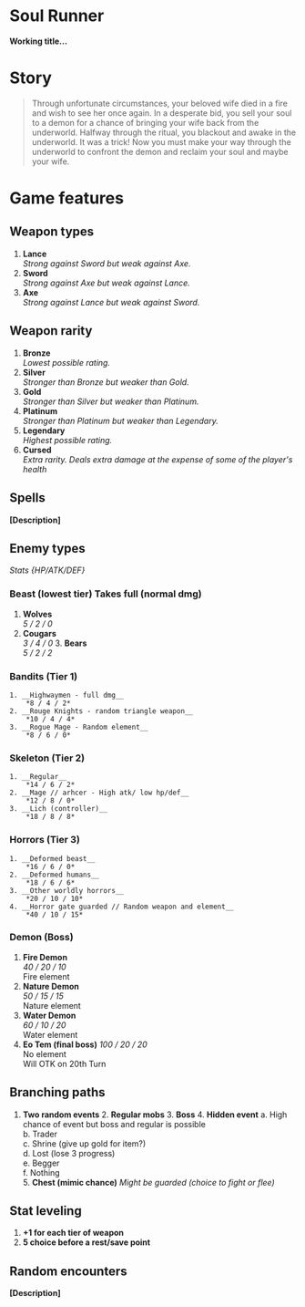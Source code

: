 # Soul Runner
**Working title...**

# Story
> Through unfortunate circumstances, your beloved wife died in a fire and wish to
> see her once again. In a desperate bid, you sell your soul to a demon for a
> chance of bringing your wife back from the underworld. Halfway through the
> ritual, you blackout and awake in the underworld. It was a trick! Now you must
> make your way through the underworld to confront the demon and reclaim your soul
> and maybe your wife.

# Game features

## Weapon types
  1. __Lance__  
    *Strong against Sword but weak against Axe.*
  2. __Sword__  
    *Strong against Axe but weak against Lance.*
  3. __Axe__  
    *Strong against Lance but weak against Sword.*

## Weapon rarity
  1. __Bronze__  
    *Lowest possible rating.*
  2. __Silver__  
    *Stronger than Bronze but weaker than Gold.*
  3. __Gold__  
    *Stronger than Silver but weaker than Platinum.*
  4. __Platinum__  
    *Stronger than Platinum but weaker than Legendary.*
  5. __Legendary__  
    *Highest possible rating.*
  6. __Cursed__  
    *Extra rarity. Deals extra damage at the expense of some of the player's health*

## Spells
  __[Description]__

## Enemy types
  *Stats {HP/ATK/DEF}*

### Beast (lowest tier) Takes full (normal dmg)
  1. __Wolves__  
		*5 / 2 / 0*
  2. __Cougars__  
    *3 / 4 / 0*
 	3. __Bears__  
		*5 / 2 / 2*
### Bandits (Tier 1)
	1. __Highwaymen - full dmg__  
		*8 / 4 / 2*
	2. __Rouge Knights - random triangle weapon__  
		*10 / 4 / 4*
	3. __Rogue Mage - Random element__  
		*8 / 6 / 0*
### Skeleton (Tier 2)
	1. __Regular__  
		*14 / 6 / 2*
	2. __Mage // arhcer - High atk/ low hp/def__  
		*12 / 8 / 0*
	3. __Lich (controller)__  
		*18 / 8 / 8*
### Horrors (Tier 3)
	1. __Deformed beast__  
		*16 / 6 / 0*
	2. __Deformed humans__  
		*18 / 6 / 6*
	3. __Other worldly horrors__  
		*20 / 10 / 10*
	4. __Horror gate guarded // Random weapon and element__
		*40 / 10 / 15*
### Demon (Boss)
  1. __Fire Demon__  
    *40 / 20 / 10*  
    Fire element
  2. __Nature Demon__  
    *50 / 15 / 15*  
    Nature element
  3. __Water Demon__   
    *60 / 10 / 20*  
    Water element
  4. __Eo Tem (final boss)__
    *100 / 20 / 20*  
    No element  
    Will OTK on 20th Turn

## Branching paths
  1. __Two random events__
	2. __Regular mobs__
	3. __Boss__
	4. __Hidden event__
		a. High chance of event but boss and regular is possible  
		b. Trader  
		c. Shrine (give up gold for item?)  
		d. Lost (lose 3 progress)  
		e. Begger  
		f. Nothing  
	5. __Chest (mimic chance)__
		*Might be guarded (choice to fight or flee)*

## Stat leveling
  1. __+1 for each tier of weapon__
  2. __5 choice before a rest/save point__

## Random encounters
  __[Description]__
